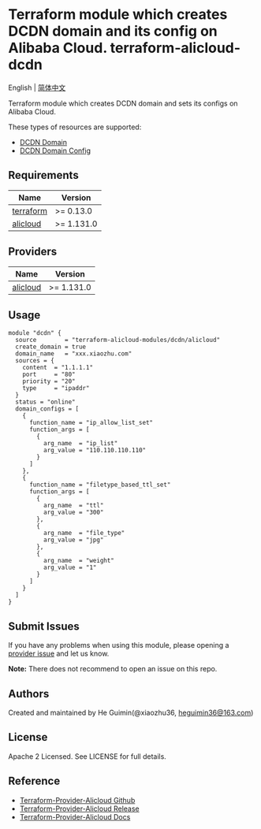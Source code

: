 Terraform module which creates DCDN domain and its config on Alibaba Cloud.
terraform-alicloud-dcdn
=====================================================================

English | [简体中文](https://github.com/terraform-alicloud-modules/terraform-alicloud-dcdn/blob/master/README-CN.md)

Terraform module which creates DCDN domain and sets its configs on Alibaba Cloud.

These types of resources are supported:

* [DCDN Domain](https://registry.terraform.io/providers/aliyun/alicloud/latest/docs/resources/dcdn_domain)
* [DCDN Domain Config](https://registry.terraform.io/providers/aliyun/alicloud/latest/docs/resources/dcdn_domain_config)

## Requirements

| Name | Version |
|------|---------|
| <a name="requirement_terraform"></a> [terraform](#requirement\_terraform) | >= 0.13.0 |
| <a name="requirement_alicloud"></a> [alicloud](#requirement\_alicloud) | >= 1.131.0 |

## Providers

| Name | Version |
|------|---------|
| <a name="provider_alicloud"></a> [alicloud](#provider\_alicloud) | >= 1.131.0 |


## Usage

```hcl
module "dcdn" {
  source        = "terraform-alicloud-modules/dcdn/alicloud"
  create_domain = true
  domain_name   = "xxx.xiaozhu.com"
  sources = {
    content  = "1.1.1.1"
    port     = "80"
    priority = "20"
    type     = "ipaddr"
  }
  status = "online"
  domain_configs = [
    {
      function_name = "ip_allow_list_set"
      function_args = [
        {
          arg_name  = "ip_list"
          arg_value = "110.110.110.110"
        }
      ]
    },
    {
      function_name = "filetype_based_ttl_set"
      function_args = [
        {
          arg_name  = "ttl"
          arg_value = "300"
        },
        {
          arg_name  = "file_type"
          arg_value = "jpg"
        },
        {
          arg_name  = "weight"
          arg_value = "1"
        }
      ]
    }
  ]
}

```

Submit Issues
-------------
If you have any problems when using this module, please opening a [provider issue](https://github.com/aliyun/terraform-provider-alicloud/issues/new) and let us know.

**Note:** There does not recommend to open an issue on this repo.

Authors
-------
Created and maintained by He Guimin(@xiaozhu36, heguimin36@163.com)

License
----
Apache 2 Licensed. See LICENSE for full details.

Reference
---------
* [Terraform-Provider-Alicloud Github](https://github.com/aliyun/terraform-provider-alicloud)
* [Terraform-Provider-Alicloud Release](https://releases.hashicorp.com/terraform-provider-alicloud/)
* [Terraform-Provider-Alicloud Docs](https://registry.terraform.io/providers/aliyun/alicloud/latest/docs)



